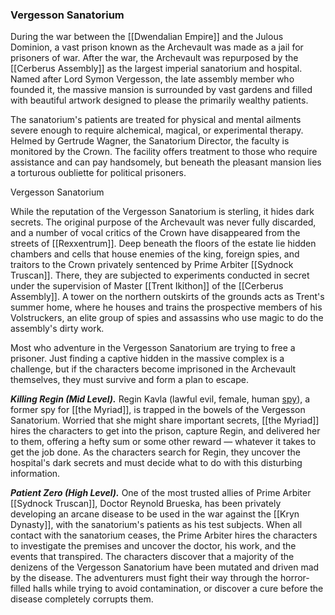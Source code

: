 ### Vergesson Sanatorium

During the war between the [[Dwendalian Empire]] and the Julous Dominion, a vast prison known as the Archevault was made as a jail for prisoners of war. After the war, the Archevault was repurposed by the [[Cerberus Assembly]] as the largest imperial sanatorium and hospital. Named after Lord Symon Vergesson, the late assembly member who founded it, the massive mansion is surrounded by vast gardens and filled with beautiful artwork designed to please the primarily wealthy patients.

The sanatorium's patients are treated for physical and mental ailments severe enough to require alchemical, magical, or experimental therapy. Helmed by Gertrude Wagner, the Sanatorium Director, the faculty is monitored by the Crown. The facility offers treatment to those who require assistance and can pay handsomely, but beneath the pleasant mansion lies a torturous oubliette for political prisoners.

[](https://media.dndbeyond.com/compendium-images/egtw/yDOyqyOocErRgYJK/03-12.png)

Vergesson Sanatorium

While the reputation of the Vergesson Sanatorium is sterling, it hides dark secrets. The original purpose of the Archevault was never fully discarded, and a number of vocal critics of the Crown have disappeared from the streets of [[Rexxentrum]]. Deep beneath the floors of the estate lie hidden chambers and cells that house enemies of the king, foreign spies, and traitors to the Crown privately sentenced by Prime Arbiter [[Sydnock Truscan]]. There, they are subjected to experiments conducted in secret under the supervision of Master [[Trent Ikithon]] of the [[Cerberus Assembly]]. A tower on the northern outskirts of the grounds acts as Trent's summer home, where he houses and trains the prospective members of his Volstruckers, an elite group of spies and assassins who use magic to do the assembly's dirty work.

Most who adventure in the Vergesson Sanatorium are trying to free a prisoner. Just finding a captive hidden in the massive complex is a challenge, but if the characters become imprisoned in the Archevault themselves, they must survive and form a plan to escape.

_**Killing Regin (Mid Level).**_ Regin Kavla (lawful evil, female, human [spy](https://www.dndbeyond.com/monsters/spy)), a former spy for [[the Myriad]], is trapped in the bowels of the Vergesson Sanatorium. Worried that she might share important secrets, [[the Myriad]] hires the characters to get into the prison, capture Regin, and delivered her to them, offering a hefty sum or some other reward — whatever it takes to get the job done. As the characters search for Regin, they uncover the hospital's dark secrets and must decide what to do with this disturbing information.

_**Patient Zero (High Level).**_ One of the most trusted allies of Prime Arbiter [[Sydnock Truscan]], Doctor Reynold Brueska, has been privately developing an arcane disease to be used in the war against the [[Kryn Dynasty]], with the sanatorium's patients as his test subjects. When all contact with the sanatorium ceases, the Prime Arbiter hires the characters to investigate the premises and uncover the doctor, his work, and the events that transpired. The characters discover that a majority of the denizens of the Vergesson Sanatorium have been mutated and driven mad by the disease. The adventurers must fight their way through the horror-filled halls while trying to avoid contamination, or discover a cure before the disease completely corrupts them.